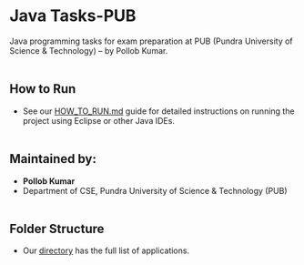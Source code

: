 # Java Tasks-PUB
Java programming tasks for exam preparation at PUB (Pundra University of Science &amp; Technology) – by Pollob Kumar.
<br><br>

## How to Run
- See our [HOW_TO_RUN.md](HOW_TO_RUN.md) guide for detailed instructions on running the project using Eclipse or other Java IDEs.
<br><br>


## Maintained by:
- **Pollob Kumar**  
- Department of CSE, Pundra University of Science & Technology (PUB)
<br><br>


## Folder Structure
- Our [directory](DIRECTORY.md) has the full list of applications.
